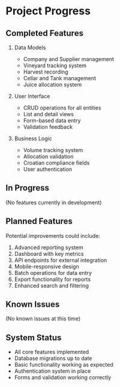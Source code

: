 # Project Progress

## Completed Features
1. Data Models
   - Company and Supplier management
   - Vineyard tracking system
   - Harvest recording
   - Cellar and Tank management
   - Juice allocation system

2. User Interface
   - CRUD operations for all entities
   - List and detail views
   - Form-based data entry
   - Validation feedback

3. Business Logic
   - Volume tracking system
   - Allocation validation
   - Croatian compliance fields
   - User authentication

## In Progress
(No features currently in development)

## Planned Features
Potential improvements could include:
1. Advanced reporting system
2. Dashboard with key metrics
3. API endpoints for external integration
4. Mobile-responsive design
5. Batch operations for data entry
6. Export functionality for reports
7. Enhanced search and filtering

## Known Issues
(No known issues at this time)

## System Status
- All core features implemented
- Database migrations up to date
- Basic functionality working as expected
- Authentication system in place
- Forms and validation working correctly
